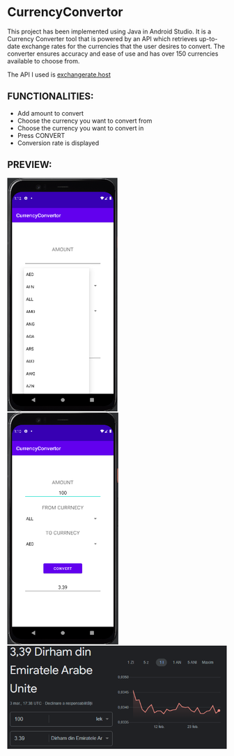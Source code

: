 # CurrencyConvertor

This project has been implemented using Java in Android Studio. It is a Currency Converter tool that is powered by an API which retrieves up-to-date exchange rates for the currencies that the user desires to convert. The converter ensures accuracy and ease of use and has over 150 currencies available to choose from.

The API I used is [exchangerate.host](https://exchangerate.host/#/#docs)

## FUNCTIONALITIES:

- Add amount to convert
- Choose the currency you want to convert from
- Choose the currency you want to convert in
- Press CONVERT
- Conversion rate is displayed

## PREVIEW:

<img src="preview/CURRENCYLIST.png"/>  
<img src="preview/TESTAPP.png"/>  
<img src="preview/REAL.png"/>  
